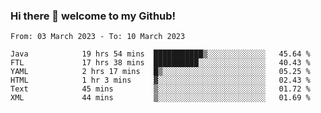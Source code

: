 ### Hi there 👋 welcome to my Github! 

<!--START_SECTION:waka-->

```text
From: 03 March 2023 - To: 10 March 2023

Java            19 hrs 54 mins  ███████████▒░░░░░░░░░░░░░   45.64 %
FTL             17 hrs 38 mins  ██████████░░░░░░░░░░░░░░░   40.43 %
YAML            2 hrs 17 mins   █▒░░░░░░░░░░░░░░░░░░░░░░░   05.25 %
HTML            1 hr 3 mins     ▓░░░░░░░░░░░░░░░░░░░░░░░░   02.43 %
Text            45 mins         ▒░░░░░░░░░░░░░░░░░░░░░░░░   01.72 %
XML             44 mins         ▒░░░░░░░░░░░░░░░░░░░░░░░░   01.69 %
```

<!--END_SECTION:waka-->
